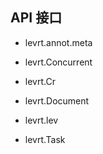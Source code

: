 ## API 接口

- levrt.annot.meta

- levrt.Concurrent

- levrt.Cr

- levrt.Document

- levrt.lev

- levrt.Task
